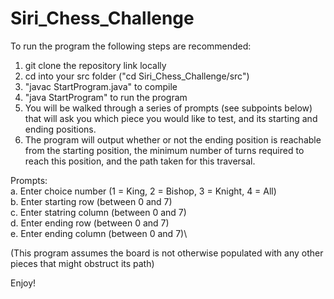 # Siri_Chess_Challenge

To run the program the following steps are recommended:
1. git clone the repository link locally
2. cd into your src folder ("cd Siri_Chess_Challenge/src")
3. "javac StartProgram.java" to compile
4. "java StartProgram" to run the program
5. You will be walked through a series of prompts (see subpoints below) that will ask you which piece you would like to test, and its starting and ending positions.
6. The program will output whether or not the ending position is reachable from the starting position, the minimum number of turns required to reach this position, and the path taken for this traversal.


Prompts:\
a. Enter choice number (1 = King, 2 = Bishop, 3 = Knight, 4 = All)\
b. Enter starting row (between 0 and 7)\
c. Enter statring column (between 0 and 7)\
d. Enter ending row (between 0 and 7)\
e. Enter ending column (between 0 and 7)\

(This program assumes the board is not otherwise populated with any other pieces that might obstruct its path)

Enjoy!
